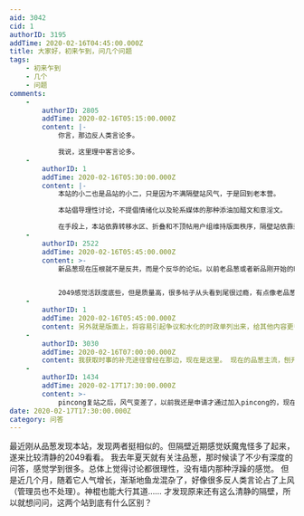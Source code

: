 ```yaml
---
aid: 3042
cid: 1
authorID: 3195
addTime: 2020-02-16T04:45:00.000Z
title: 大家好，初来乍到，问几个问题
tags:
    - 初来乍到
    - 几个
    - 问题
comments:
    -
        authorID: 2805
        addTime: 2020-02-16T05:15:00.000Z
        content: |-
            你言，那边反人类言论多。

            我说，这里理中客言论多。
    -
        authorID: 1
        addTime: 2020-02-16T05:30:00.000Z
        content: |-
            本站的小二也是品站的小二，只是因为不满隔壁站风气，于是回到老本营。

            本站倡导理性讨论，不提倡情绪化以及轮系媒体的那种添油加醋文和意淫文。

            在手段上，本站依靠转移水区、折叠和不顶帖用户组维持版面秩序，隔壁站依靠封禁、替换发言、限制发言次数和频率等，手段更多更先进。
    -
        authorID: 2522
        addTime: 2020-02-16T05:45:00.000Z
        content: >-
            新品葱现在压根就不是反共，而是个反华的论坛。以前老品葱或者新品刚开始的时候还有些深度讨论，现在就是粪坑了，都是冲着发泄和自嗨去的，没啥逻辑和常识，看着爽就行，断章取义是经常的。就是管理员用封号加发帖引导的风向，他们怎么可能处理呢。


            2049感觉活跃度底些，但是质量高，很多帖子从头看到尾很过瘾，有点像老品葱刚开始的时候。
    -
        authorID: 1
        addTime: 2020-02-16T05:45:00.000Z
        content: 另外就是版面上，将容易引起争议和水化的时政单列出来，给其他内容更多空间。
    -
        authorID: 3030
        addTime: 2020-02-16T07:00:00.000Z
        content: 我获取时事的补充途径曾经在那边，现在是这里。 现在的品葱主流，刨开以各种理由被观察和禁止登录的，完全就和粉蛆互为一体两面。
    -
        authorID: 1434
        addTime: 2020-02-17T17:30:00.000Z
        content: >-
            pincong复站之后，风气变差了，以前我还是申请才通过加入pincong的，现在随便就能注册账号进去说话，贵枝贵枝说个不停。正常反华反共言论我都支持，但是理性讨论就好了，骂战没有意思。处理五毛和处理没美的方式不可以一样，大家都不喜欢五毛的言论，所以五毛直接禁就可以了。美分就是把好的东西说得让人反感，虽然大家在一个阵营，但美分和轮子终归是属于做法让人反感的，美分能让人觉得美国的优点很恶心，把民主和自由给糟蹋了，属于强行解释自己不懂的东西，为了反共乱吹美国；轮子都能称赞习近平，因为他打压江。美分限制发言就好了，屏蔽一些不好的言论，能看的留着，美分还是可以感化一下的，五毛就拜拜吧。
date: 2020-02-17T17:30:00.000Z
category: 问答
---
```


最近刚从品葱发现本站，发现两者挺相似的。但隔壁近期感觉妖魔鬼怪多了起来，遂来比较清静的2049看看。 我去年夏天就有关注品葱，那时候读了不少有深度的问答，感觉学到很多。总体上觉得讨论都很理性，没有墙内那种浮躁的感觉。 但是近几个月，随着它人气增长，渐渐地鱼龙混杂了，好像很多反人类言论占了上风（管理员也不处理）。神棍也能大行其道…… 才发现原来还有这么清静的隔壁，所以就想问问，这两个站到底有什么区别？
